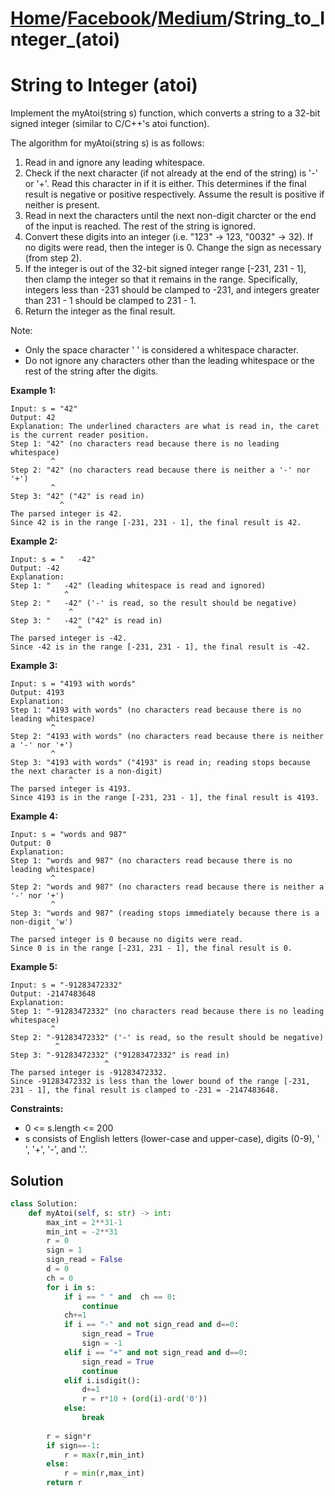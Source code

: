 # [Home](./../..)/[Facebook](./..)/[Medium](./)/String_to_Integer_(atoi)
<h1>String to Integer (atoi)</h1>

<p>
Implement the myAtoi(string s) function, which converts a string to a 32-bit signed integer (similar to C/C++'s atoi function).
</p>
<p>
The algorithm for myAtoi(string s) is as follows:
</p>

1. Read in and ignore any leading whitespace.
2. Check if the next character (if not already at the end of the string) is '-' or '+'. Read this character in if it is either. This determines if the final result is negative or positive respectively. Assume the result is positive if neither is present.
3. Read in next the characters until the next non-digit charcter or the end of the input is reached. The rest of the string is ignored.
4. Convert these digits into an integer (i.e. "123" -> 123, "0032" -> 32). If no digits were read, then the integer is 0. Change the sign as necessary (from step 2).
5. If the integer is out of the 32-bit signed integer range [-231, 231 - 1], then clamp the integer so that it remains in the range. Specifically, integers less than -231 should be clamped to -231, and integers greater than 231 - 1 should be clamped to 231 - 1.
6. Return the integer as the final result.

<p>
Note:
</p>

* Only the space character ' ' is considered a whitespace character.
* Do not ignore any characters other than the leading whitespace or the rest of the string after the digits.
</p>

<b>Example 1:</b>

    Input: s = "42"
    Output: 42
    Explanation: The underlined characters are what is read in, the caret is the current reader position.
    Step 1: "42" (no characters read because there is no leading whitespace)
             ^
    Step 2: "42" (no characters read because there is neither a '-' nor '+')
             ^
    Step 3: "42" ("42" is read in)
               ^
    The parsed integer is 42.
    Since 42 is in the range [-231, 231 - 1], the final result is 42.
    
<b>Example 2:</b>

    Input: s = "   -42"
    Output: -42
    Explanation:
    Step 1: "   -42" (leading whitespace is read and ignored)
                ^
    Step 2: "   -42" ('-' is read, so the result should be negative)
                 ^
    Step 3: "   -42" ("42" is read in)
                   ^
    The parsed integer is -42.
    Since -42 is in the range [-231, 231 - 1], the final result is -42.

<b>Example 3:</b>

    Input: s = "4193 with words"
    Output: 4193
    Explanation:
    Step 1: "4193 with words" (no characters read because there is no leading whitespace)
             ^
    Step 2: "4193 with words" (no characters read because there is neither a '-' nor '+')
             ^
    Step 3: "4193 with words" ("4193" is read in; reading stops because the next character is a non-digit)
                 ^
    The parsed integer is 4193.
    Since 4193 is in the range [-231, 231 - 1], the final result is 4193.
    
<b>Example 4:</b>

    Input: s = "words and 987"
    Output: 0
    Explanation:
    Step 1: "words and 987" (no characters read because there is no leading whitespace)
             ^
    Step 2: "words and 987" (no characters read because there is neither a '-' nor '+')
             ^
    Step 3: "words and 987" (reading stops immediately because there is a non-digit 'w')
             ^
    The parsed integer is 0 because no digits were read.
    Since 0 is in the range [-231, 231 - 1], the final result is 0.

<b>Example 5:</b>

    Input: s = "-91283472332"
    Output: -2147483648
    Explanation:
    Step 1: "-91283472332" (no characters read because there is no leading whitespace)
             ^
    Step 2: "-91283472332" ('-' is read, so the result should be negative)
              ^
    Step 3: "-91283472332" ("91283472332" is read in)
                         ^
    The parsed integer is -91283472332.
    Since -91283472332 is less than the lower bound of the range [-231, 231 - 1], the final result is clamped to -231 = -2147483648.
    
<b>Constraints:</b>

- 0 <= s.length <= 200
- s consists of English letters (lower-case and upper-case), digits (0-9), ' ', '+', '-', and '.'.

<h2>Solution</h2>

```python
class Solution:
    def myAtoi(self, s: str) -> int:
        max_int = 2**31-1
        min_int = -2**31
        r = 0
        sign = 1
        sign_read = False
        d = 0
        ch = 0
        for i in s:
            if i == " " and  ch == 0:
                continue
            ch+=1
            if i == "-" and not sign_read and d==0:
                sign_read = True
                sign = -1
            elif i == "+" and not sign_read and d==0:
                sign_read = True
                continue
            elif i.isdigit():
                d+=1
                r = r*10 + (ord(i)-ord('0'))
            else:
                break
        
        r = sign*r
        if sign==-1:
            r = max(r,min_int)
        else:
            r = min(r,max_int)
        return r
```
